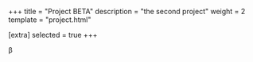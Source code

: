 +++
title = "Project BETA"
description = "the second project"
weight = 2
template = "project.html"

[extra]
selected = true
+++

&beta;
